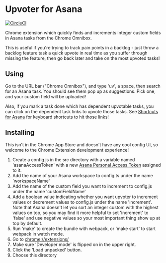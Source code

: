 # Upvoter for Asana

[![CircleCI](https://circleci.com/gh/apiology/upvoter_for_asana.svg?style=svg)](https://circleci.com/gh/apiology/upvoter_for_asana)

Chrome extension which quickly finds and increments integer custom
fields in Asana tasks from the Chrome Omnibox.

This is useful if you're trying to track pain points in a backlog -
just throw a backlog feature task a quick upvote in real time as you
suffer through missing the feature, then go back later and take on the
most upvoted tasks!

## Using

Go to the URL bar ("Chrome Omnibox"), and type 'uv', a space, then
search for an Asana task.  You should see them pop up as suggestions.
Pick one, and your custom field will be uploaded!

Also, if you mark a task done which has dependent upvotable tasks, you
can click on the dependent task links to upvote those tasks.  See
[Shortcuts for Asana](https://github.com/apiology/shortcuts_for_asana)
for keyboard shortcuts to hit those links!

## Installing

This isn't in the Chrome App Store and doesn't have any cool config UI,
so welcome to the Chrome Extension development experience!

1. Create a config.js in the src directory with a variable named
   'asanaAccessToken' with a new
   [Asana Personal Access Token](https://app.asana.com/0/developer-console)
   assigned to it.
2. Add the name of your Asana workspace to config.ts under the name
   'workspaceName'
3. Add the name of the custom field you want to increment to config.js
   under the name 'customFieldName'
4. Add a boolean value indicating whether you want upvoter to
   increment values or decrement values to config.js under the name
   'increment'.  Note that Asana doesn't let you sort an integer
   custom with the highest values on top, so you may find it more
   helpful to set 'increment' to 'false' and use negative values so
   your most important thing show up at top by default.
5. Run 'make' to create the bundle with webpack, or 'make start' to
   start webpack in watch mode.
6. Go to [chrome://extensions/](chrome://extensions/)
7. Make sure 'Developer mode' is flipped on in the upper right.
8. Click the 'Load unpacked' button.
9. Choose this directory

